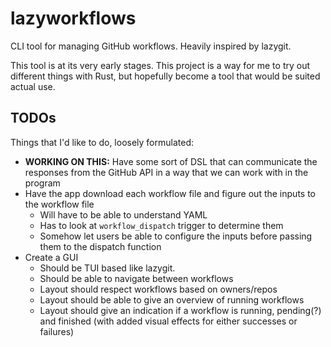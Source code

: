 # lazyworkflows

CLI tool for managing GitHub workflows. Heavily inspired by lazygit.

This tool is at its very early stages. This project is a way for me to try out different things with Rust, but hopefully become a tool that would be suited actual use.



## TODOs


Things that I'd like to do, loosely formulated:

- **WORKING ON THIS:** Have some sort of DSL that can communicate the responses from the GitHub API in a way that we can work with in the program
- Have the app download each workflow file and figure out the inputs to the workflow file
  - Will have to be able to understand YAML
  - Has to look at `workflow_dispatch` trigger to determine them
  - Somehow let users be able to configure the inputs before passing them to the dispatch function
- Create a GUI
  - Should be TUI based like lazygit.
  - Should be able to navigate between workflows
  - Layout should respect workflows based on owners/repos
  - Layout should be able to give an overview of running workflows
  - Layout should give an indication if a workflow is running, pending(?) and finished (with added visual effects for either successes or failures)

